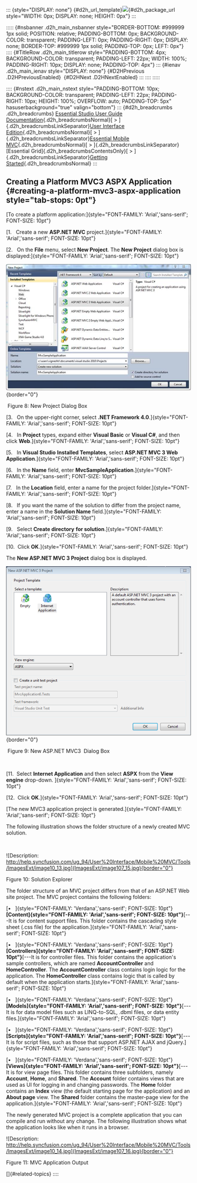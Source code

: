 ::: {style="DISPLAY: none"}
[](ms-xhelp:///?Id=d2h_url_template){#d2h_url_template}![](!package_url!){#d2h_package_url style="WIDTH: 0px; DISPLAY: none; HEIGHT: 0px"}
:::

::::: {#nsbanner .d2h_main_nsbanner style="BORDER-BOTTOM: #999999 1px solid; POSITION: relative; PADDING-BOTTOM: 0px; BACKGROUND-COLOR: transparent; PADDING-LEFT: 0px; PADDING-RIGHT: 0px; DISPLAY: none; BORDER-TOP: #999999 1px solid; PADDING-TOP: 0px; LEFT: 0px"}
:::: {#TitleRow .d2h_main_titlerow style="PADDING-BOTTOM: 4px; BACKGROUND-COLOR: transparent; PADDING-LEFT: 22px; WIDTH: 100%; PADDING-RIGHT: 10px; DISPLAY: none; PADDING-TOP: 4px"}
::: {#ienav .d2h_main_ienav style="DISPLAY: none"}
[](ms-xhelp:///?Id=397f4d98-2e34-4dc5-8b77-1d56a317b150){#D2HPrevious .D2HPreviousEnabled}  [](ms-xhelp:///?Id=997ed3c1-0166-44d9-b455-61cb06d07577){#D2HNext .D2HNextEnabled}
:::
::::
:::::

:::: {#nstext .d2h_main_nstext style="PADDING-BOTTOM: 10px; BACKGROUND-COLOR: transparent; PADDING-LEFT: 22px; PADDING-RIGHT: 10px; HEIGHT: 100%; OVERFLOW: auto; PADDING-TOP: 5px" hasuserbackground="true" valign="bottom"}
::: {#d2h_breadcrumbs .d2h_breadcrumbs}
[Essential Studio User Guide Documentation](ms-xhelp:///?Id=12457748-09e3-4d74-a240-8e049cedf030){.d2h_breadcrumbsNormal}[ \> ]{.d2h_breadcrumbsLinkSeparator}[User Interface Edition](ms-xhelp:///?Id=c29296b7-531c-413b-a0ec-488ca1f7f669){.d2h_breadcrumbsNormal}[ \> ]{.d2h_breadcrumbsLinkSeparator}[Essential Mobile MVC](ms-xhelp:///?Id=74df42e3-5434-4590-9be6-3ae2f911cbbc){.d2h_breadcrumbsNormal}[ \> ]{.d2h_breadcrumbsLinkSeparator}[Essential Grid]{.d2h_breadcrumbsContentsOnly}[ \> ]{.d2h_breadcrumbsLinkSeparator}[Getting Started](ms-xhelp:///?Id=397f4d98-2e34-4dc5-8b77-1d56a317b150){.d2h_breadcrumbsNormal}
:::

## Creating a Platform MVC3 ASPX Application {#creating-a-platform-mvc3-aspx-application style="tab-stops: 0pt"}

[To create a platform application:]{style="FONT-FAMILY: 'Arial','sans-serif'; FONT-SIZE: 10pt"}

[1.   Create a new **ASP.NET MVC** project.]{style="FONT-FAMILY: 'Arial','sans-serif'; FONT-SIZE: 10pt"}

[2.   On the **File** menu, select **New Project**. The **New Project** dialog box is displayed:]{style="FONT-FAMILY: 'Arial','sans-serif'; FONT-SIZE: 10pt"}

![Description: Description: C:\\Users\\krishnarajd\\Desktop\\mvcapplication.png](ImagesExt/image107_13.jpg){border="0"}

 Figure 8: New Project Dialog Box

[3.   On the upper-right corner, select **.NET Framework 4.0**.]{style="FONT-FAMILY: 'Arial','sans-serif'; FONT-SIZE: 10pt"}

[4.   In **Project** types, expand either **Visual Basic** or **Visual C#**, and then click **Web**.]{style="FONT-FAMILY: 'Arial','sans-serif'; FONT-SIZE: 10pt"}

[5.   In **Visual Studio** **Installed Templates**, select **ASP.NET MVC 3 Web Application**.]{style="FONT-FAMILY: 'Arial','sans-serif'; FONT-SIZE: 10pt"}

[6.   In the **Name** field, enter **MvcSampleApplication**.]{style="FONT-FAMILY: 'Arial','sans-serif'; FONT-SIZE: 10pt"}

[7.   In the **Location** field, enter a name for the project folder.]{style="FONT-FAMILY: 'Arial','sans-serif'; FONT-SIZE: 10pt"}

[8.   If you want the name of the solution to differ from the project name, enter a name in the **Solution Name** field.]{style="FONT-FAMILY: 'Arial','sans-serif'; FONT-SIZE: 10pt"}

[9.   Select **Create directory** **for solution**.]{style="FONT-FAMILY: 'Arial','sans-serif'; FONT-SIZE: 10pt"}

[10.  Click **OK**.]{style="FONT-FAMILY: 'Arial','sans-serif'; FONT-SIZE: 10pt"}

The **New ASP.NET MVC 3 Project** dialog box is displayed.

![Description: Description: C:\\Users\\krishnarajd\\Desktop\\Capture.PNG](ImagesExt/image107_14.png){border="0"}

 Figure 9: New ASP.NET MVC3  Dialog Box

 

[11.  Select **Internet Application** and then select **ASPX** from the **View engine** drop-down. ]{style="FONT-FAMILY: 'Arial','sans-serif'; FONT-SIZE: 10pt"}

[12.  Click **OK**.]{style="FONT-FAMILY: 'Arial','sans-serif'; FONT-SIZE: 10pt"}

[The new MVC3 application project is generated.]{style="FONT-FAMILY: 'Arial','sans-serif'; FONT-SIZE: 10pt"}

The following illustration shows the folder structure of a newly created MVC solution.

 

![Description: http://help.syncfusion.com/ug_94/User%20Interface/Mobile%20MVC/Tools/ImagesExt/image10_13.jpg](ImagesExt/image107_15.jpg){border="0"}

Figure 10: Solution Explorer

The folder structure of an MVC project differs from that of an ASP.NET Web site project. The MVC project contains the following folders:

[•   ]{style="FONT-FAMILY: 'Verdana','sans-serif'; FONT-SIZE: 10pt"}**[Content]{style="FONT-FAMILY: 'Arial','sans-serif'; FONT-SIZE: 10pt"}**[---It is for content support files. This folder contains the cascading style sheet (.css file) for the application.]{style="FONT-FAMILY: 'Arial','sans-serif'; FONT-SIZE: 10pt"}

[•   ]{style="FONT-FAMILY: 'Verdana','sans-serif'; FONT-SIZE: 10pt"}**[Controllers]{style="FONT-FAMILY: 'Arial','sans-serif'; FONT-SIZE: 10pt"}**[---It is for controller files. This folder contains the application\'s sample controllers, which are named **AccountController** and **HomeController**. The **AccountController** class contains login logic for the application. The **HomeController** class contains logic that is called by default when the application starts.]{style="FONT-FAMILY: 'Arial','sans-serif'; FONT-SIZE: 10pt"}

[•   ]{style="FONT-FAMILY: 'Verdana','sans-serif'; FONT-SIZE: 10pt"}**[Models]{style="FONT-FAMILY: 'Arial','sans-serif'; FONT-SIZE: 10pt"}**[---It is for data model files such as LINQ-to-SQL, .dbml files, or data entity files.]{style="FONT-FAMILY: 'Arial','sans-serif'; FONT-SIZE: 10pt"}

[•   ]{style="FONT-FAMILY: 'Verdana','sans-serif'; FONT-SIZE: 10pt"}**[Scripts]{style="FONT-FAMILY: 'Arial','sans-serif'; FONT-SIZE: 10pt"}**[---It is for script files, such as those that support ASP.NET AJAX and jQuery.]{style="FONT-FAMILY: 'Arial','sans-serif'; FONT-SIZE: 10pt"}

[•   ]{style="FONT-FAMILY: 'Verdana','sans-serif'; FONT-SIZE: 10pt"}**[Views]{style="FONT-FAMILY: 'Arial','sans-serif'; FONT-SIZE: 10pt"}**[---It is for view page files. This folder contains three subfolders, namely **Account**, **Home**, and **Shared**. The **Account** folder contains views that are used as UI for logging in and changing passwords. The **Home** folder contains an **Index** view (the default starting page for the application) and an **About page** view. The **Shared** folder contains the master-page view for the application.]{style="FONT-FAMILY: 'Arial','sans-serif'; FONT-SIZE: 10pt"}

The newly generated MVC project is a complete application that you can compile and run without any change. The following illustration shows what the application looks like when it runs in a browser.

![Description: http://help.syncfusion.com/ug_94/User%20Interface/Mobile%20MVC/Tools/ImagesExt/image10_14.jpg](ImagesExt/image107_16.jpg){border="0"}

Figure 11: MVC Application Output

[]{#related-topics}
::::
